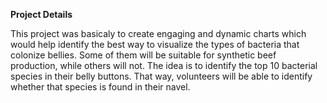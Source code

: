 **Project Details**

This project was basicaly to create engaging and dynamic charts which would help identify the best way to visualize the types of bacteria that colonize bellies. Some of them will be suitable for synthetic beef production, while others will not. The idea is to identify the top 10 bacterial species in their belly buttons. That way, volunteers will be able to identify whether that species is found in their navel.
